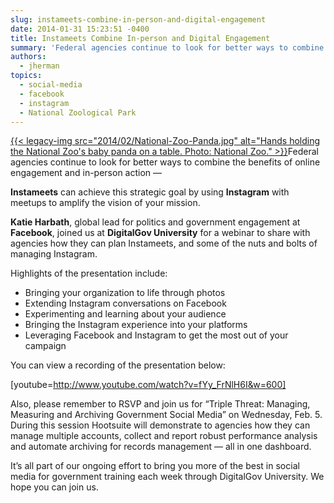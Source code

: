 ```yaml
---
slug: instameets-combine-in-person-and-digital-engagement
date: 2014-01-31 15:23:51 -0400
title: Instameets Combine In-person and Digital Engagement
summary: 'Federal agencies continue to look for better ways to combine the benefits of online engagement and in-person action &#8212; Instameets can achieve this strategic goal by using Instagram with meetups to amplify the vision of your mission. Katie Harbath,'
authors:
  - jherman
topics:
  - social-media
  - facebook
  - instagram
  - National Zoological Park
---
```


[{{< legacy-img src="2014/02/National-Zoo-Panda.jpg" alt="Hands holding the National Zoo's baby panda on a table. Photo: National Zoo." >}}](https://s3.amazonaws.com/digitalgov/_legacy-img/2014/02/National-Zoo-Panda.jpg)Federal agencies continue to look for better ways to combine the benefits of online engagement and in-person action &#8212;

**Instameets** can achieve this strategic goal by using **Instagram** with meetups to amplify the vision of your mission.

**Katie Harbath**, global lead for politics and government engagement at **Facebook**, joined us at **DigitalGov University** for a webinar to share with agencies how they can plan Instameets, and some of the nuts and bolts of managing Instagram.

Highlights of the presentation include:

  * Bringing your organization to life through photos
  * Extending Instagram conversations on Facebook
  * Experimenting and learning about your audience
  * Bringing the Instagram experience into your platforms
  * Leveraging Facebook and Instagram to get the most out of your campaign

You can view a recording of the presentation below:

[youtube=http://www.youtube.com/watch?v=fYy_FrNlH6I&w=600]

Also, please remember to RSVP and join us for &#8220;Triple Threat: Managing, Measuring and Archiving Government Social Media&#8221; on Wednesday, Feb. 5. During this session Hootsuite will demonstrate to agencies how they can manage multiple accounts, collect and report robust performance analysis and automate archiving for records management &#8212; all in one dashboard.

It’s all part of our ongoing effort to bring you more of the best in social media for government training each week through DigitalGov University. We hope you can join us.